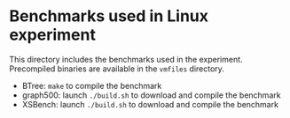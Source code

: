 # Benchmarks used in Linux experiment

This directory includes the benchmarks used in the experiment.
Precompiled binaries are available in the `vmfiles` directory.

* BTree: `make` to compile the benchmark
* graph500: launch `./build.sh` to download and compile the benchmark
* XSBench: launch `./build.sh` to download and compile the benchmark
